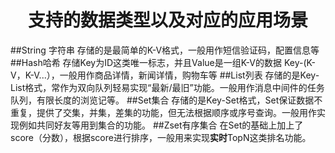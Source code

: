 # <center>支持的数据类型以及对应的应用场景</center>
##String 字符串
存储的是最简单的K-V格式，一般用作短信验证码，配置信息等
##Hash哈希
存储Key为ID这类唯一标志，并且Value是一组K-V的数据 Key-(K-V，K-V...），一般用作商品详情，新闻详情，购物车等
##List列表
存储的是Key-List格式，常作为双向队列轻易实现“最新/最旧”功能。一般用作消息中间件的任务队列，有限长度的浏览记等。
##Set集合
存储的是Key-Set格式，Set保证数据不重复，提供了交集，并集，差集的功能，但无法根据顺序或序号查询。一般用作实现例如共同好友等用到集合的功能。
##Zset有序集合
在Set的基础上加上了score（分数），根据score进行排序，一般用来实现**实时**TopN这类排名功能。